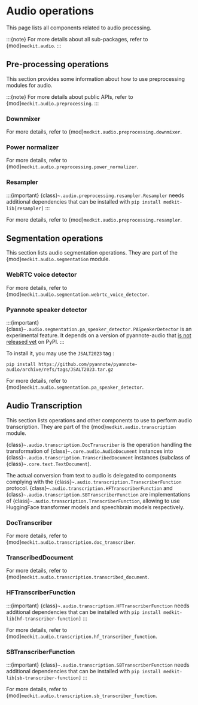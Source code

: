 # Audio operations

This page lists all components related to audio processing.



:::{note}
For more details about all sub-packages, refer to
{mod}`medkit.audio`.
:::

## Pre-processing operations

This section provides some information about how to use preprocessing modules
for audio.

:::{note}
For more details about public APIs, refer to {mod}`medkit.audio.preprocessing`.
:::

### Downmixer

For more details, refer to {mod}`medkit.audio.preprocessing.downmixer`.

### Power normalizer

For more details, refer to {mod}`medkit.audio.preprocessing.power_normalizer`.

### Resampler

:::{important}
{class}`~.audio.preprocessing.resampler.Resampler` needs additional dependencies
that can be installed with `pip install medkit-lib[resampler]`
:::

For more details, refer to {mod}`medkit.audio.preprocessing.resampler`.

## Segmentation operations

This section lists audio segmentation operations. They are part of the
{mod}`medkit.audio.segmentation` module.


### WebRTC voice detector

For more details, refer to
{mod}`medkit.audio.segmentation.webrtc_voice_detector`.

### Pyannote speaker detector

:::{important}
{class}`~.audio.segmentation.pa_speaker_detector.PASpeakerDetector` is an experimental feature.
It depends on a version of pyannote-audio that [is not released yet](https://github.com/pyannote/pyannote-audio/issues/1460) on PyPI.
:::

To install it, you may use the `JSALT2023` tag :

```
pip install https://github.com/pyannote/pyannote-audio/archive/refs/tags/JSALT2023.tar.gz
```

For more details, refer to {mod}`medkit.audio.segmentation.pa_speaker_detector`.

## Audio Transcription

This section lists operations and other components to use to perform audio
transcription.
They are part of the {mod}`medkit.audio.transcription` module.

{class}`~.audio.transcription.DocTranscriber` is the operation handling the
transformation of {class}`~.core.audio.AudioDocument` instances into
{class}`~.audio.transcription.TranscribedDocument` instances (subclass of
{class}`~.core.text.TextDocument`).

The actual conversion from text to audio is delegated to components complying
with the {class}`~.audio.transcription.TranscriberFunction` protocol.
{class}`~.audio.transcription.HFTranscriberFunction` and
{class}`~.audio.transcription.SBTranscriberFunction` are implementations of
{class}`~.audio.transcription.TranscriberFunction`, allowing to use HuggingFace
transformer models and speechbrain models respectively.

### DocTranscriber

For more details, refer to {mod}`medkit.audio.transcription.doc_transcriber`.

### TranscribedDocument

For more details, refer to {mod}`medkit.audio.transcription.transcribed_document`.

### HFTranscriberFunction

:::{important}
{class}`~.audio.transcription.HFTranscriberFunction` needs additional
dependencies that can be installed with 
`pip install medkit-lib[hf-transcriber-function]`
:::

For more details, refer to
{mod}`medkit.audio.transcription.hf_transcriber_function`.

### SBTranscriberFunction

:::{important}
{class}`~.audio.transcription.SBTranscriberFunction` needs additional
dependencies that can be installed with
`pip install medkit-lib[sb-transcriber-function]`
:::

For more details, refer to
{mod}`medkit.audio.transcription.sb_transcriber_function`.
